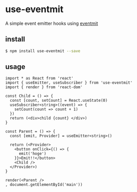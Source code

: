 # use-eventmit

A simple event emitter hooks using [eventmit](https://github.com/azu/eventmit)

## install

```sh
$ npm install use-eventmit --save
```

## usage

```tsx
import * as React from 'react'
import { useEmitter, useSubscriber } from 'use-eventmit'
import { render } from 'react-dom'

const Child = () => {
  const [count, setCount] = React.useState(0)
  useSubscriber<string>((event) => {
    setCount(count => count + 1)
  })
  return (<div>child {count} </div>)
}

const Parent = () => {
  const [emit, Provider] = useEmitter<string>()
  
  return (<Provider>
    <button onClick={() => {
      emit('hoge')
    }}>Emit!!</button>
    <Child />
  </Provider>)
}

render(<Parent />
, document.getElementById('main'))
```